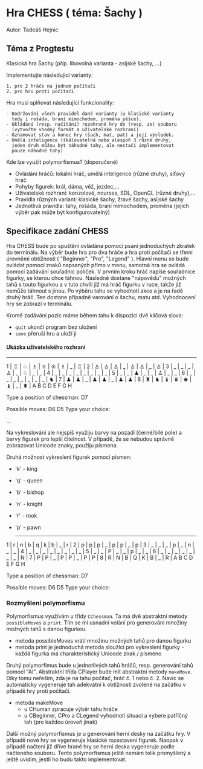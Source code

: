 # Hra CHESS ( téma: Šachy )
Autor: Tadeáš Hejnic

## Téma z Progtestu

Klasická hra Šachy (příp. libovolná varianta - asijské šachy, ...)

Implementujte následující varianty:

	1. pro 2 hráče na jednom počítači
	2. pro hru proti počítači

Hra musí splňovat následující funkcionality:

	- Dodržování všech pravidel dané varianty (u klasické varianty
	  tedy i rošáda, braní mimochodem, proměna pěšce).
	- Ukládání (resp. načítání) rozehrané hry do (resp. ze) souboru
	  (vytvořte vhodný formát a uživatelské rozhraní)
	- Oznamovat stav a konec hry (šach, mat, pat) a její výsledek.
	- Umělá inteligence (škálovatelná nebo alespoň 3 různé druhy,
	  jeden druh můžou být náhodné tahy, ale nestačí implementovat
	  pouze náhodné tahy)

Kde lze využít polymorfismus? (doporučené)

- Ovládání hráčů: lokální hráč, umělá inteligence (různé druhy), síťový hráč
- Pohyby figurek: král, dáma, věž, jezdec,...
- Uživatelské rozhraní: konzolové, ncurses, SDL, OpenGL (různé druhy),...
- Pravidla různých variant: klasické šachy, žravé šachy, asijské šachy
- Jednotlivá pravidla: tahy, rošáda, braní mimochodem, proměna (jejich výběr
  pak může být konfigurovatelný)

## Specifikace zadání CHESS

Hra CHESS bude po spuštění ovládána pomocí psaní jednoduchých zkratek do terminálu.
Na výběr bude hra pro dva hráče a hra proti počítači se třemi úrovněmi obtížnosti ( "Beginner", "Pro", "Legend" ).
Hlavní menu se bude ovládat pomocí znaků napsaných přímo v menu, samotná hra se ovládá pomocí zadávání souřadnic políček.
V prvním kroku hráč napíše souřadnice figurky, se kterou chce táhnou.
Následně dostane "nápovědu" možných tahů s touto figurkou a v tuto chvíli již má hráč figurku v ruce,
takže již nemůže táhnout s jinou. Po výběru tahu se vyhodnotí akce a je na řadě druhý hráč.
Ten dostane případně varování o šachu, matu atd. Vyhodnocení hry se zobrazí v terminálu.

Kromě zadávání pozic máme během tahu k dispozici dvě klíčová slova:
- `quit` ukončí program bez uložení
- `save` přeruší hru a uloží ji

#### Ukázka uživatelského rozhraní
   ___ ___ ___ ___ ___ ___ ___ ___
1 | ♖ | ♘ | ♗ | ♕ | ♔ | ♗ | _ | ♖ |
2 | ♙ | ♙ | ♙ | _ | ♙ | ♙ | _ | ♙ |
3 | _ | _ | _ | ♙ | _ | ♘ | _ | _ |
4 | _ | _ | _ | _ | _ | _ | _ | _ |
5 | _ | _ | ♟ | _ | _ | ♙ | _ | _ |
6 | _ | _ | _ | _ | _ | _ | _ | ♞ |
7 | ♟ | ♟ | _ | ♟ | ♟ | _ | ♟ | ♟ |
8 | ♜ | ♞ | ♝ | ♛ | ♚ | ♝ | _ | ♜ |
A   B   C   D   E   F   G   H

Type a position of chessman: D7

Possible moves:  D6  D5
Type your choice:

...

Na vykreslování ale nejspíš využiju barvy na pozadí (černé/bílé pole) a barvy figurek pro lepší čitelnost. V případě,
že se nebudou správně zobrazovat Unicode znaky, použiju písmena.

Druhá možnost vykreslení figurek pomocí písmen:
* 'k' - king
* 'q' - queen
* 'b' - bishop
* 'n' - knight
* 'r' - rook
* 'p' - pawn

   ___ ___ ___ ___ ___ ___ ___ ___
1 | r | n | b | q | k | b | _ | r |
2 | p | p | p | _ | p | p | _ | p |
3 | _ | _ | _ | p | _ | n | _ | _ |
4 | _ | _ | _ | _ | _ | _ | _ | _ |
5 | _ | _ | P | _ | _ | p | _ | _ |
6 | _ | _ | _ | _ | _ | _ | _ | N |
7 | P | P | _ | P | P | _ | P | P |
8 | R | N | B | Q | K | B | _ | R |
A   B   C   D   E   F   G   H

Type a position of chessman: D7

Possible moves:  D6  D5
Type your choice:


### Rozmyšlení polymorfismu

Polymorfismus využívám u třídy `CChessman`. Ta má dvě abstraktní metody `possibleMoves` a `print`.
Tím se mi usnadní volání pro generování množiny možných tahů s danou figurkou.
- metoda possibleMoves vrátí množinu možných tahů pro danou figurku
- metoda print je jednoduchá metoda sloužící pro vykreslení figurky - každá figurka má
  charakteristický Unicode znak / písmeno

Druhý polymorfimus bude u jednotlivých tahů hráčů, resp. generování tahů pomocí "AI". Abstraktní třída CPlayer
bude mít abstraktní metody `makeMove`. Díky tomu neřeším, zda je na tahu počítač, hráč č. 1 nebo č. 2. Navíc se
automaticky vygeneruje tah adekvátní k obtížnosti zvolené na začátku v případě hry proti počítači.
- metoda makeMove
    * u CHuman zpracuje výběr tahu hráče
    * u CBeginner, CPro a CLegend vyhodnotí situaci a vybere patříčný tah (pro každou úroveň jinak)

Další možný polymorfismus je u generování herní desky na začátku hry. V případě nové hry se vygeneruje klasické
rozestavení figurek. Naopak v případě načtení již dříve hrané hry se herní deska vygeneruje podle načteného souboru.
Tento polymorfismus ještě nemám tolik promyšlený a ještě uvidím, jestli ho budu takto implementovat.



